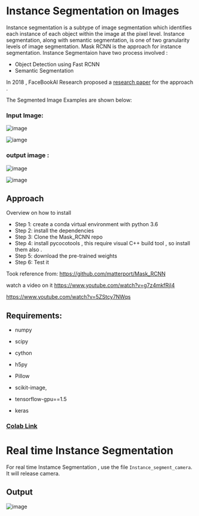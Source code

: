 # Instance Segmentation on Images
Instance segmentation is a subtype of image segmentation which identifies each instance of each object within the image at the pixel level. Instance segmentation, along with semantic segmentation, is one of two granularity levels of image segmentation.
Mask RCNN is the approach for instance segmentation. 
Instance Segmentaion have two process involved :
 *  Object Detection using Fast RCNN
 *  Semantic Segmentation
 
 In 2018 , FaceBookAI Research proposed a [research paper](https://arxiv.org/pdf/1703.06870.pdf) for the approach .
 
 The Segmented Image Examples are shown below:
 
 ### Input Image: 
 
 ![image](
https://github.com/Shweta0002/DeepPixel/blob/master/deeppixel/instance_segmen/Instance_segment_img/Input%20images/4410436637_7b0ca36ee7_z.jpg?raw=true
)

![iamge](https://github.com/Shweta0002/DeepPixel/blob/master/deeppixel/instance_segmen/Instance_segment_img/Input%20images/3651581213_f81963d1dd_z.jpg?raw=true
)
 
 ### output image :
 
 ![image](https://github.com/Shweta0002/DeepPixel/blob/master/deeppixel/instance_segmen/Instance_segment_img/Output%20Images/15.png?raw=true)

 ![image](https://github.com/Shweta0002/DeepPixel/blob/master/deeppixel/instance_segmen/Instance_segment_img/Output%20Images/11.png?raw=true
)


## Approach
Overview on how to install
* Step 1: create a conda virtual environment with python 3.6
* Step 2: install the dependencies
* Step 3: Clone the Mask_RCNN repo
* Step 4: install pycocotools , this require visual C++ build tool , so install them also .
* Step 5: download the pre-trained weights
* Step 6: Test it

Took reference from:
https://github.com/matterport/Mask_RCNN

watch a video on it https://www.youtube.com/watch?v=g7z4mkfRjI4

https://www.youtube.com/watch?v=5ZStcy7NWqs

## Requirements:
* numpy
* scipy
* cython
* h5py


* Pillow
* scikit-image, 
* tensorflow-gpu==1.5
* keras

### [Colab Link](https://colab.research.google.com/drive/186YyuvwprCAIBm0wPh_YLfqc2PKopGjg?authuser=1#scrollTo=S8MMMQBtWup4) 
 
 
# Real time Instance Segmentation

For real time Instamce Segmentation , use the file ``Instance_segment_camera``. It will release camera.

## Output

![image](https://github.com/Shweta0002/DeepPixel/blob/master/deeppixel/instance_segmen/Instance_segment_camera/output/op1.jpg?raw=true)



